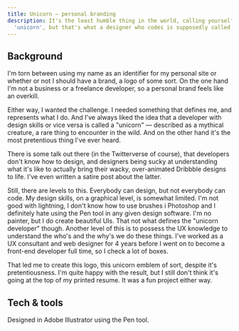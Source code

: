 ```yaml
---
title: Unicorn — personal branding
description: It's the least humble thing in the world, calling yourself a
  'unicorn', but that's what a designer who codes is supposedly called.
---
```

## Background

I'm torn between using my name as an identifier for my personal site or whether or not I should have a brand, a logo of some sort. On the one hand I'm not a business or a freelance developer, so a personal brand feels like an overkill. 

Either way, I wanted the challenge. I needed something that defines me, and represents what I do. And I've always liked the idea that a developer with design skills or vice versa is called a "unicorn" — described as a mythical creature, a rare thing to encounter in the wild. And on the other hand it's the most pretentious thing I've ever heard. 

There is some talk out there (in the Twitterverse of course), that developers don't know how to design, and designers being sucky at understanding what it's like to actually bring their wacky, over-animated Dribbble designs to life. I've even written a satire post about the latter. 

Still, there are levels to this. Everybody can design, but not everybody can code. My design skills, on a graphical level, is somewhat limited. I'm not good with lightning, I don't know how to use brushes i Photoshop and I definitely hate using the Pen tool in any given design software. I'm no painter, but I do create beautiful UIs. That not what defines the "unicorn developer" though. Another level of this is to possess the UX knowledge to understand the who's and the why's we do these things. I've worked as a UX consultant and web designer for 4 years before I went on to become a front-end developer full time, so I check a lot of boxes. 

That led me to create this logo, this unicorn emblem of sort, despite it's pretentiousness. I'm quite happy with the result, but I still don't think it's going at the top of my printed resume. It was a fun project either way. 

## Tech & tools

Designed in Adobe Illustrator using the Pen tool.